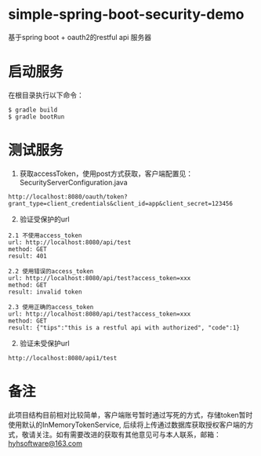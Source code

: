 # simple-spring-boot-security-demo
基于spring boot + oauth2的restful api 服务器

# 启动服务
在根目录执行以下命令：
```
$ gradle build
$ gradle bootRun
```

# 测试服务

1. 获取accessToken，使用post方式获取，客户端配置见：SecurityServerConfiguration.java

```
http://localhost:8080/oauth/token?grant_type=client_credentials&client_id=app&client_secret=123456

```
2. 验证受保护的url
```
2.1 不使用access_token 
url: http://localhost:8080/api/test
method: GET
result: 401

2.2 使用错误的access_token
url: http://localhost:8080/api/test?access_token=xxx
method: GET
result: invalid token

2.3 使用正确的access_token
url: http://localhost:8080/api/test?access_token=xxx
method: GET
result: {"tips":"this is a restful api with authorized", "code":1}

```
2. 验证未受保护url
```
http://localhost:8080/api1/test 
```

# 备注
此项目结构目前相对比较简单，客户端账号暂时通过写死的方式，存储token暂时使用默认的InMemoryTokenService, 后续将上传通过数据库获取授权客户端的方式，敬请关注。如有需要改进的获取有其他意见可与本人联系，邮箱：hyhsoftware@163.com